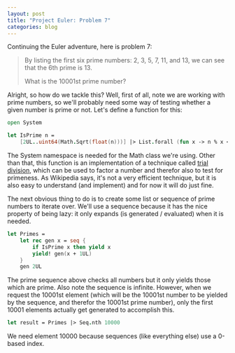 ```yaml
---
layout: post
title: "Project Euler: Problem 7"
categories: blog
---
```


Continuing the Euler adventure, here is problem 7:

> By listing the first six prime numbers: 2, 3, 5, 7, 11, and 13, we can see that the 6th prime is 13.  
>   
> What is the 10001st prime number?

Alright, so how do we tackle this? Well, first of all, note we are working with prime numbers, so we'll probably need some way of testing whether a given number is prime or not. Let's define a function for this:

```fsharp
open System

let IsPrime n =
    [2UL..uint64(Math.Sqrt(float(n)))] |> List.forall (fun x -> n % x <> 0UL)
```

The System namespace is needed for the Math class we're using. Other than that, this function is an implementation of a technique called [trial division](http://en.wikipedia.org/wiki/Trial_division), which can be used to factor a number and therefor also to test for primeness. As Wikipedia says, it's not a very efficient technique, but it is also easy to understand (and implement) and for now it will do just fine.

The next obvious thing to do is to create some list or sequence of prime numbers to iterate over. We'll use a sequence because it has the nice property of being lazy: it only expands (is generated / evaluated) when it is needed.

```fsharp
let Primes =
    let rec gen x = seq {
        if IsPrime x then yield x
        yield! gen(x + 1UL)
    }
    gen 2UL
```

The prime sequence above checks all numbers but it only yields those which are prime. Also note the sequence is infinite. However, when we request the 10001st element (which will be the 10001st number to be yielded by the sequence, and therefor the 10001st prime number), only the first 10001 elements actually get generated to accomplish this.

```fsharp
let result = Primes |> Seq.nth 10000
```

We need element 10000 because sequences (like everything else) use a 0-based index.
